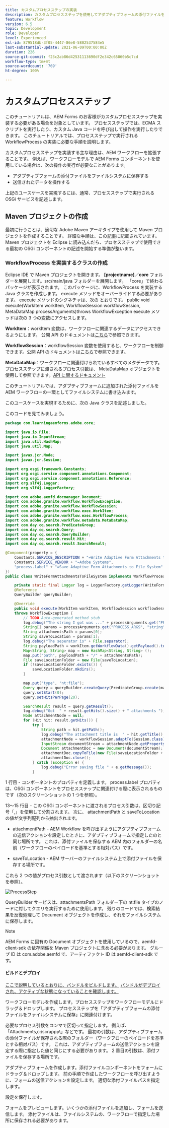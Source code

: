 ```yaml
---
title: カスタムプロセスステップの実装
description: カスタムプロセスステップを使用してアダプティブフォームの添付ファイルをファイルシステムに書き込む方法
feature: Workflow
version: 6.5
topic: Development
role: Developer
level: Experienced
exl-id: 879518db-3f05-4447-86e8-5802537584e5
last-substantial-update: 2021-06-09T00:00:00Z
duration: 226
source-git-commit: f23c2ab86d42531113690df2e342c65060b5c7cd
workflow-type: tm+mt
source-wordcount: '769'
ht-degree: 100%

---
```


# カスタムプロセスステップ

このチュートリアルは、AEM Forms のお客様がカスタムプロセスステップを実装する必要がある場合を対象としています。 プロセスステップでは、ECMA スクリプトを実行したり、カスタム Java コードを呼び出して操作を実行したりできます。 このチュートリアルでは、プロセスステップで実行される WorkflowProcess の実装に必要な手順を説明します。

カスタムプロセスステップを実装する主な理由は、AEM ワークフローを拡張することです。 例えば、ワークフローモデルで AEM Forms コンポーネントを使用している場合は、次の操作の実行が必要なことがあります。

* アダプティブフォームの添付ファイルをファイルシステムに保存する
* 送信されたデータを操作する

上記のユースケースを実現するには、通常、プロセスステップで実行される OSGi サービスを記述します。

## Maven プロジェクトの作成

最初に行うことは、適切な Adobe Maven アーキタイプを使用して Maven プロジェクトを作成することです。 詳細な手順は、この[記事](https://experienceleague.adobe.com/docs/experience-manager-learn/forms/creating-your-first-osgi-bundle/create-your-first-osgi-bundle.html?lang=ja)に記載されています。Maven プロジェクトを Eclipse に読み込んだら、プロセスステップで使用できる最初の OSGi コンポーネントの記述を開始する準備が整います。


### WorkflowProcess を実装するクラスの作成

Eclipse IDE で Maven プロジェクトを開きます。 **[projectname]**／**core** フォルダーを展開します。src/main/java フォルダーを展開します。 「core」で終わるパッケージが表示されます。 このパッケージに、WorkflowProcess を実装する Java クラスを作成します。 execute メソッドをオーバーライドする必要があります。 execute メソッドのシグネチャは、次の とおりです。
public void execute(WorkItem workItem, WorkflowSession workflowSession, MetaDataMap processArguments)throws WorkflowException
execute メソッドは次の 3 つの変数にアクセスします。

**WorkItem**：workItem 変数は、ワークフローに関連するデータにアクセスできるようにします。 公開 API のドキュメントは[こちら](https://helpx.adobe.com/experience-manager/6-3/sites/developing/using/reference-materials/diff-previous/changes/com.adobe.granite.workflow.WorkflowSession.html?lang=ja)で参照できます。 

**WorkflowSession**：workflowSession 変数を使用すると、ワークフローを制御できます。公開 API のドキュメントは[こちら](https://helpx.adobe.com/experience-manager/6-3/sites/developing/using/reference-materials/diff-previous/changes/com.adobe.granite.workflow.WorkflowSession.html?lang=ja)で参照できます。 

**MetaDataMap**：ワークフローに関連付けられているすべてのメタデータです。 プロセスステップに渡されるプロセス引数は、 MetaDataMap オブジェクトを使用して参照できます。[API に関するドキュメント](https://helpx.adobe.com/experience-manager/6-5/sites/developing/using/reference-materials/javadoc/com/adobe/granite/workflow/metadata/MetaDataMap.html)

このチュートリアルでは、アダプティブフォームに追加された添付ファイルを AEM ワークフローの一環としてファイルシステムに書き込みます。

このユースケースを実現するために、次の Java クラスを記述しました。

このコードを見てみましょう。

```java
package com.learningaemforms.adobe.core;

import java.io.File;
import java.io.InputStream;
import java.util.HashMap;
import java.util.Map;

import javax.jcr.Node;
import javax.jcr.Session;

import org.osgi.framework.Constants;
import org.osgi.service.component.annotations.Component;
import org.osgi.service.component.annotations.Reference;
import org.slf4j.Logger;
import org.slf4j.LoggerFactory;

import com.adobe.aemfd.docmanager.Document;
import com.adobe.granite.workflow.WorkflowException;
import com.adobe.granite.workflow.WorkflowSession;
import com.adobe.granite.workflow.exec.WorkItem;
import com.adobe.granite.workflow.exec.WorkflowProcess;
import com.adobe.granite.workflow.metadata.MetaDataMap;
import com.day.cq.search.PredicateGroup;
import com.day.cq.search.Query;
import com.day.cq.search.QueryBuilder;
import com.day.cq.search.result.Hit;
import com.day.cq.search.result.SearchResult;

@Component(property = {
    Constants.SERVICE_DESCRIPTION + "=Write Adaptive Form Attachments to File System",
    Constants.SERVICE_VENDOR + "=Adobe Systems",
    "process.label" + "=Save Adaptive Form Attachments to File System"
})
public class WriteFormAttachmentsToFileSystem implements WorkflowProcess {

    private static final Logger log = LoggerFactory.getLogger(WriteFormAttachmentsToFileSystem.class);
    @Reference
    QueryBuilder queryBuilder;

    @Override
    public void execute(WorkItem workItem, WorkflowSession workflowSession, MetaDataMap processArguments)
    throws WorkflowException {
        // TODO Auto-generated method stub
        log.debug("The string I got was ..." + processArguments.get("PROCESS_ARGS", "string").toString());
        String[] params = processArguments.get("PROCESS_ARGS", "string").toString().split(",");
        String attachmentsPath = params[0];
        String saveToLocation = params[1];
        log.debug("The seperator is" + File.separator);
        String payloadPath = workItem.getWorkflowData().getPayload().toString();
        Map<String, String> map = new HashMap<String, String> ();
        map.put("path", payloadPath + "/" + attachmentsPath);
        File saveLocationFolder = new File(saveToLocation);
        if (!saveLocationFolder.exists()) {
            saveLocationFolder.mkdirs();
        }

        map.put("type", "nt:file");
        Query query = queryBuilder.createQuery(PredicateGroup.create(map), workflowSession.adaptTo(Session.class));
        query.setStart(0);
        query.setHitsPerPage(20);

        SearchResult result = query.getResult();
        log.debug("Got  " + result.getHits().size() + " attachments ");
        Node attachmentNode = null;
        for (Hit hit: result.getHits()) {
            try {
                String path = hit.getPath();
                log.debug("The attachment title is  " + hit.getTitle() + " and the attachment path is  " + path);
                attachmentNode = workflowSession.adaptTo(Session.class).getNode(path + "/jcr:content");
                InputStream documentStream = attachmentNode.getProperty("jcr:data").getBinary().getStream();
                Document attachmentDoc = new Document(documentStream);
                attachmentDoc.copyToFile(new File(saveLocationFolder + File.separator + hit.getTitle()));
                attachmentDoc.close();
            } catch (Exception e) {
                log.debug("Error saving file " + e.getMessage());
            }
```

1 行目 - コンポーネントのプロパティを定義します。 process.label プロパティは、OSGi コンポーネントをプロセスステップに関連付ける際に表示されるものです（次のスクリーンショットの 1 つを参照）。

13～15 行目 - この OSGi コンポーネントに渡されるプロセス引数は、区切り記号「,」を使用して分割されます。 次に、 attachmentPath と saveToLocation の値が文字列配列から抽出されます。

* attachmentPath - AEM Workflow を呼び出すようにアダプティブフォームの送信アクションを設定したときに、アダプティブフォームで指定したのと同じ場所です。 これは、添付ファイルを保存する AEM 内のフォルダーの名前（ワークフローのペイロードを基準とする相対パス）です。

* saveToLocation - AEM サーバーのファイルシステム上で添付ファイルを保存する場所です。

これら 2 つの値がプロセス引数として渡されます（以下のスクリーンショットを参照）。

![ProcessStep](assets/implement-process-step.gif)

QueryBuilder サービスは、attachmentsPath フォルダー下の nt:file タイプのノードに対してクエリを実行するために使用します。 残りのコードでは、検索結果を反復処理して Document オブジェクトを作成し、それをファイルシステムに保存します。


>[!NOTE]
>
>AEM Forms に固有の Document オブジェクトを使用しているので、aemfd-client-sdk の依存関係を Maven プロジェクトに含める必要があります。 グループ ID は com.adobe.aemfd で、アーティファクト ID は aemfd-client-sdk です。

#### ビルドとデプロイ

[ここで説明しているとおりに、バンドルをビルドします。](https://experienceleague.adobe.com/docs/experience-manager-learn/forms/creating-your-first-osgi-bundle/create-your-first-osgi-bundle.html?lang=ja)
[バンドルがデプロイされ、アクティブな状態になっていることを確認します。](http://localhost:4502/system/console/bundles)

ワークフローモデルを作成します。プロセスステップをワークフローモデルにドラッグ＆ドロップします。 プロセスステップを「アダプティブフォームの添付ファイルをファイルシステムに保存」に関連付けます。

必要なプロセス引数をコンマで区切って指定します。 例えば、「Attachments,c:\\scrappp\\」などです。 最初の引数は、アダプティブフォームの添付ファイルが保存される際のフォルダー（ワークフローのペイロードを基準とする相対パス）です。 これは、アダプティブフォームの送信アクションを設定する際に指定した値と同じにする必要があります。 2 番目の引数は、添付ファイルを保存する場所です。

アダプティブフォームを作成します。添付ファイルコンポーネントをフォームにドラッグ＆ドロップします。 前の手順で作成したワークフローを呼び出すように、フォームの送信アクションを設定します。 適切な添付ファイルパスを指定します。

設定を保存します。

フォームをプレビューします。いくつかの添付ファイルを追加し、フォームを送信します。 添付ファイルは、ファイルシステムの、ワークフローで指定した場所に保存される必要があります。
